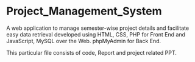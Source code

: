 # Project_Management_System
A web application to manage semester-wise project details and facilitate easy data retrieval developed using HTML, CSS, PHP for Front End and JavaScript, MySQL over the Web. phpMyAdmin for Back End.

This particular file consists of code, Report and project related PPT. 

